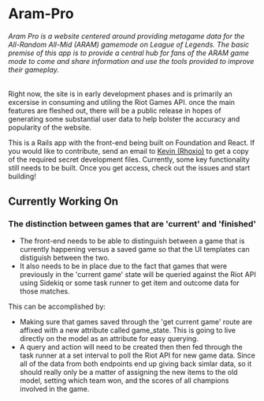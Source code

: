# Aram-Pro

###### Aram Pro is a website centered around providing metagame data for the All-Random All-Mid (ARAM) gamemode on League of Legends. The basic premise of this app is to provide a central hub for fans of the ARAM game mode to come and share information and use the tools provided to improve their gameplay.

Right now, the site is in early development phases and is primarily an excersise in consuming and utiling the Riot Games API. once the main features are fleshed out, there will be a public release in hopes of generating some substantial user data to help bolster the accuracy and popularity of the website.

This is a Rails app with the front-end being built on Foundation and React. If you would like to contribute, send an email to [Kevin (Rhoxio)](mailto:rhoxiodbc@gmail.com) to get a copy of the required secret development files. Currently, some key functionality still needs to be built. Once you get access, check out the issues and start building!

## Currently Working On

### The distinction between games that are 'current' and 'finished'

 - The front-end needs to be able to distinguish between a game that is currently happening versus a saved game so that the UI templates can distiguish between the two. 
 - It also needs to be in place due to the fact that games that were previously in the 'current game' state will be queried against the Riot API using Sidekiq or some task runner to get item and outcome data for those matches.

This can be accomplished by: 
 - Making sure that games saved through the 'get current game' route are affixed with a new attribute called game_state. This is going to live directly on the model as an attribute for easy querying.
 - A query and action will need to be created then then fed through the task runner at a set interval to poll the Riot API for new game data. Since all of the data from both endpoints end up giving back simlar data, so it should really only be a matter of assigning the new items to the old model, setting which team won, and the scores of all champions involved in the game. 
